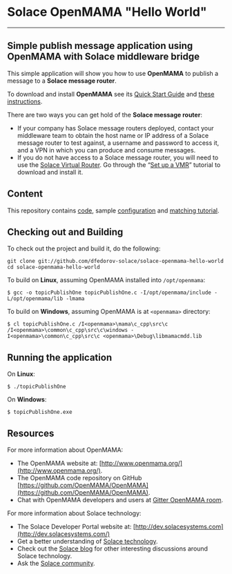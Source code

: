 # Solace OpenMAMA "Hello World"

---

## Simple publish message application using OpenMAMA with Solace middleware bridge

This simple application will show you how to use __OpenMAMA__ to publish a message to a __Solace message router__.

To download and install __OpenMAMA__ see its [Quick Start Guide](http://www.openmama.org/content/quick-start-guide) and [these instructions](_docs/install.md).

There are two ways you can get hold of the __Solace message router__:
- If your company has Solace message routers deployed, contact your middleware team to obtain the host name or IP address of a Solace message router to test against, a username and password to access it, and a VPN in which you can produce and consume messages.
- If you do not have access to a Solace message router, you will need to use the [Solace Virtual Router](http://www.solacesystems.com/products/solace-virtual-message-router). Go through the “[Set up a VMR](http://dev.solacesystems.com/get-started/vmr-setup-tutorials/setting-up-solace-vmr/)” tutorial to download and install it.

## Content

This repository contains [code](topicPublishOne.c), sample [configuration](mama.properties) and [matching tutorial](_docs/hello-world.md).

## Checking out and Building

To check out the project and build it, do the following:

```
git clone git://github.com/dfedorov-solace/solace-openmama-hello-world
cd solace-openmama-hello-world
```

To build on **Linux**, assuming OpenMAMA installed into `/opt/openmama`:
```
$ gcc -o topicPublishOne topicPublishOne.c -I/opt/openmama/include -L/opt/openmama/lib -lmama
```

To build on **Windows**, assuming OpenMAMA is at `<openmama>` directory:
```
$ cl topicPublishOne.c /I<openmama>\mama\c_cpp\src\c /I<openmama>\common\c_cpp\src\c\windows -I<openmama>\common\c_cpp\src\c <openmama>\Debug\libmamacmdd.lib
```

## Running the application

On **Linux**:

```
$ ./topicPublishOne
```

On **Windows**:

```
$ topicPublishOne.exe
```

## Resources

For more information about OpenMAMA:

- The OpenMAMA website at: [http://www.openmama.org/](http://www.openmama.org/).
- The OpenMAMA code repository on GitHub [https://github.com/OpenMAMA/OpenMAMA](https://github.com/OpenMAMA/OpenMAMA).
- Chat with OpenMAMA developers and users at [Gitter OpenMAMA room](https://gitter.im/OpenMAMA/OpenMAMA).

For more information about Solace technology:

- The Solace Developer Portal website at: [http://dev.solacesystems.com](http://dev.solacesystems.com/)
- Get a better understanding of [Solace technology](http://dev.solacesystems.com/tech/).
- Check out the [Solace blog](http://dev.solacesystems.com/blog/) for other interesting discussions around Solace technology.
- Ask the [Solace community](http://dev.solacesystems.com/community/).
